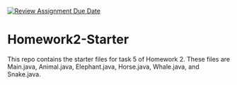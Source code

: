[![Review Assignment Due Date](https://classroom.github.com/assets/deadline-readme-button-22041afd0340ce965d47ae6ef1cefeee28c7c493a6346c4f15d667ab976d596c.svg)](https://classroom.github.com/a/h17_tTnY)
# Homework2-Starter

This repo contains the starter files for task 5 of Homework 2. These files are Main.java, Animal.java, Elephant.java, Horse.java, Whale.java, and Snake.java.

